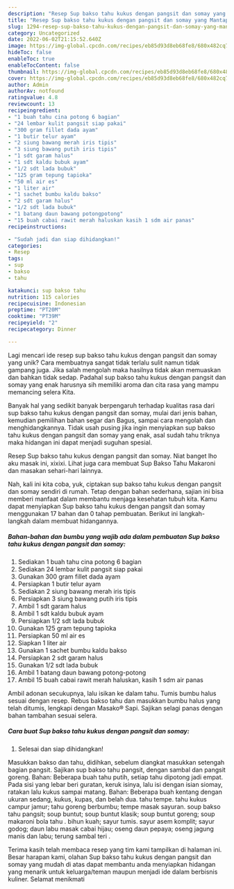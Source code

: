 ```yaml
---
description: "Resep Sup bakso tahu kukus dengan pangsit dan somay yang Mantap"
title: "Resep Sup bakso tahu kukus dengan pangsit dan somay yang Mantap"
slug: 1294-resep-sup-bakso-tahu-kukus-dengan-pangsit-dan-somay-yang-mantap
category: Uncategorized
date: 2022-06-02T21:15:52.640Z
image: https://img-global.cpcdn.com/recipes/eb85d93d8eb68fe8/680x482cq70/sup-bakso-tahu-kukus-dengan-pangsit-dan-somay-foto-resep-utama.jpg
hideToc: false
enableToc: true
enableTocContent: false
thumbnail: https://img-global.cpcdn.com/recipes/eb85d93d8eb68fe8/680x482cq70/sup-bakso-tahu-kukus-dengan-pangsit-dan-somay-foto-resep-utama.jpg
cover: https://img-global.cpcdn.com/recipes/eb85d93d8eb68fe8/680x482cq70/sup-bakso-tahu-kukus-dengan-pangsit-dan-somay-foto-resep-utama.jpg
author: Admin
authorAv: notfound
ratingvalue: 4.8
reviewcount: 13
recipeingredient:
- "1 buah tahu cina potong 6 bagian"
- "24 lembar kulit pangsit siap pakai"
- "300 gram fillet dada ayam"
- "1 butir telur ayam"
- "2 siung bawang merah iris tipis"
- "3 siung bawang putih iris tipis"
- "1 sdt garam halus"
- "1 sdt kaldu bubuk ayam"
- "1/2 sdt lada bubuk"
- "125 gram tepung tapioka"
- "50 ml air es"
- "1 liter air"
- "1 sachet bumbu kaldu bakso"
- "2 sdt garam halus"
- "1/2 sdt lada bubuk"
- "1 batang daun bawang potongpotong"
- "15 buah cabai rawit merah haluskan kasih 1 sdm air panas"
recipeinstructions:

- "Sudah jadi dan siap dihidangkan!"
categories:
- Resep
tags:
- sup
- bakso
- tahu

katakunci: sup bakso tahu 
nutrition: 115 calories
recipecuisine: Indonesian
preptime: "PT20M"
cooktime: "PT39M"
recipeyield: "2"
recipecategory: Dinner

---
```





Lagi mencari ide resep sup bakso tahu kukus dengan pangsit dan somay yang unik? Cara membuatnya sangat tidak terlalu sulit namun tidak gampang juga. Jika salah mengolah maka hasilnya tidak akan memuaskan dan bahkan tidak sedap. Padahal sup bakso tahu kukus dengan pangsit dan somay yang enak harusnya sih memiliki aroma dan cita rasa yang mampu memancing selera Kita.





Banyak hal yang sedikit banyak berpengaruh terhadap kualitas rasa dari sup bakso tahu kukus dengan pangsit dan somay, mulai dari jenis bahan, kemudian pemilihan bahan segar dan Bagus, sampai cara mengolah dan menghidangkannya. Tidak usah pusing jika ingin menyiapkan sup bakso tahu kukus dengan pangsit dan somay yang enak,      asal sudah tahu triknya maka hidangan ini dapat menjadi suguhan spesial.














Resep Sup bakso tahu kukus dengan pangsit dan somay. Niat banget lho aku masak ini, xixixi. Lihat juga cara membuat Sup Bakso Tahu Makaroni dan masakan sehari-hari lainnya.






Nah, kali ini kita coba, yuk, ciptakan sup bakso tahu kukus dengan pangsit dan somay sendiri di rumah. Tetap dengan bahan sederhana, sajian ini bisa memberi manfaat dalam membantu menjaga kesehatan tubuh kita. Kamu dapat menyiapkan Sup bakso tahu kukus dengan pangsit dan somay menggunakan 17 bahan dan 0 tahap pembuatan. Berikut ini langkah-langkah dalam membuat hidangannya.

<!--inarticleads1-->

##### Bahan-bahan dan bumbu yang wajib ada dalam pembuatan Sup bakso tahu kukus dengan pangsit dan somay:

1. Sediakan 1 buah tahu cina potong 6 bagian
1. Sediakan 24 lembar kulit pangsit siap pakai
1. Gunakan 300 gram fillet dada ayam
1. Persiapkan 1 butir telur ayam
1. Sediakan 2 siung bawang merah iris tipis
1. Persiapkan 3 siung bawang putih iris tipis
1. Ambil 1 sdt garam halus
1. Ambil 1 sdt kaldu bubuk ayam
1. Persiapkan 1/2 sdt lada bubuk
1. Gunakan 125 gram tepung tapioka
1. Persiapkan 50 ml air es
1. Siapkan 1 liter air
1. Gunakan 1 sachet bumbu kaldu bakso
1. Persiapkan 2 sdt garam halus
1. Gunakan 1/2 sdt lada bubuk
1. Ambil 1 batang daun bawang potong-potong
1. Ambil 15 buah cabai rawit merah haluskan, kasih 1 sdm air panas


Ambil adonan secukupnya, lalu isikan ke dalam tahu. Tumis bumbu halus sesuai dengan resep. Rebus bakso tahu dan masukkan bumbu halus yang telah ditumis, lengkapi dengan Masako® Sapi. Sajikan selagi panas dengan bahan tambahan sesuai selera. 

<!--inarticleads2-->

##### Cara buat Sup bakso tahu kukus dengan pangsit dan somay:


1. Selesai dan siap dihidangkan!

Masukkan bakso dan tahu, didihkan, sebelum diangkat masukkan setengah bagian pangsit. Sajikan sup bakso tahu pangsit, dengan sambal dan pangsit goreng. Bahan: Beberapa buah tahu putih, setiap tahu dipotong jadi empat. Pada sisi yang lebar beri guratan, keruk isinya, lalu isi dengan isian siomay, ratakan lalu kukus sampai matang. Bahan: Beberapa buah kentang dengan ukuran sedang, kukus, kupas, dan belah dua. tahu tempe. tahu kukus campur jamur; tahu goreng berbumbu; tempe masak sayuran. soup bakso tahu pangsit; soup buntut; soup buntut klasik; soup buntut goreng; soup makaroni bola tahu . bihun kuah; sayur tumis. sayur asem komplit; sayur godog; daun labu masak cabai hijau; oseng daun pepaya; oseng jagung manis dan labu; terung sambal teri . 

Terima kasih telah membaca resep yang tim kami tampilkan di halaman ini. Besar harapan kami, olahan Sup bakso tahu kukus dengan pangsit dan somay yang mudah di atas dapat membantu anda menyiapkan hidangan yang menarik untuk keluarga/teman maupun menjadi ide dalam berbisnis kuliner. Selamat menikmati
